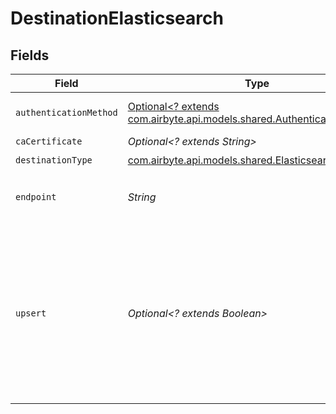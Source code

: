 # DestinationElasticsearch


## Fields

| Field                                                                                                                                                                               | Type                                                                                                                                                                                | Required                                                                                                                                                                            | Description                                                                                                                                                                         |
| ----------------------------------------------------------------------------------------------------------------------------------------------------------------------------------- | ----------------------------------------------------------------------------------------------------------------------------------------------------------------------------------- | ----------------------------------------------------------------------------------------------------------------------------------------------------------------------------------- | ----------------------------------------------------------------------------------------------------------------------------------------------------------------------------------- |
| `authenticationMethod`                                                                                                                                                              | [Optional<? extends com.airbyte.api.models.shared.AuthenticationMethod>](../../models/shared/AuthenticationMethod.md)                                                               | :heavy_minus_sign:                                                                                                                                                                  | The type of authentication to be used                                                                                                                                               |
| `caCertificate`                                                                                                                                                                     | *Optional<? extends String>*                                                                                                                                                        | :heavy_minus_sign:                                                                                                                                                                  | CA certificate                                                                                                                                                                      |
| `destinationType`                                                                                                                                                                   | [com.airbyte.api.models.shared.Elasticsearch](../../models/shared/Elasticsearch.md)                                                                                                 | :heavy_check_mark:                                                                                                                                                                  | N/A                                                                                                                                                                                 |
| `endpoint`                                                                                                                                                                          | *String*                                                                                                                                                                            | :heavy_check_mark:                                                                                                                                                                  | The full url of the Elasticsearch server                                                                                                                                            |
| `upsert`                                                                                                                                                                            | *Optional<? extends Boolean>*                                                                                                                                                       | :heavy_minus_sign:                                                                                                                                                                  | If a primary key identifier is defined in the source, an upsert will be performed using the primary key value as the elasticsearch doc id. Does not support composite primary keys. |